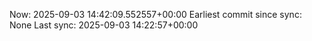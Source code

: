 Now: 2025-09-03 14:42:09.552557+00:00 Earliest commit since sync: None Last sync: 2025-09-03 14:22:57+00:00
